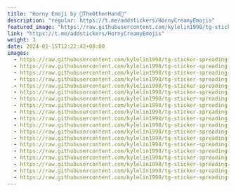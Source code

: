 ```yaml
---
title: "Horny Emoji by 🔞TheOtherHand🔞"
description: "regular: https://t.me/addstickers/HornyCreamyEmojis"
featured_image: "https://raw.githubusercontent.com/kylelin1998/tg-sticker-spreading-worldwide-images/main/img/9478a235-8993-447c-854a-437d9d452aaa.jpg"
link: "https://t.me/addstickers/HornyCreamyEmojis"
weight: 3
date: 2024-01-15T12:22:42+08:00
images:
  - https://raw.githubusercontent.com/kylelin1998/tg-sticker-spreading-worldwide-images/main/img/9478a235-8993-447c-854a-437d9d452aaa.jpg
  - https://raw.githubusercontent.com/kylelin1998/tg-sticker-spreading-worldwide-images/main/img/0fa7b4a4-38eb-45c5-af8c-9205b62a3b7c.jpg
  - https://raw.githubusercontent.com/kylelin1998/tg-sticker-spreading-worldwide-images/main/img/4a022608-af05-457b-b5b7-763578ad1c2c.jpg
  - https://raw.githubusercontent.com/kylelin1998/tg-sticker-spreading-worldwide-images/main/img/defe1773-24dc-4dbb-b158-ccefa529b10c.jpg
  - https://raw.githubusercontent.com/kylelin1998/tg-sticker-spreading-worldwide-images/main/img/b2d63e5f-ed66-4b51-b9e9-ef7f74f7c5d8.jpg
  - https://raw.githubusercontent.com/kylelin1998/tg-sticker-spreading-worldwide-images/main/img/12742bfa-646b-47d5-8ed7-53dbf103dc35.jpg
  - https://raw.githubusercontent.com/kylelin1998/tg-sticker-spreading-worldwide-images/main/img/5d05fffa-96ce-4fe8-bb87-34530e170f7f.jpg
  - https://raw.githubusercontent.com/kylelin1998/tg-sticker-spreading-worldwide-images/main/img/1c172c65-c3c2-4656-9a95-2d0243826760.jpg
  - https://raw.githubusercontent.com/kylelin1998/tg-sticker-spreading-worldwide-images/main/img/0232eb40-d549-402e-95e3-a1df636cbff0.jpg
  - https://raw.githubusercontent.com/kylelin1998/tg-sticker-spreading-worldwide-images/main/img/c116ffb9-d39c-4eaf-9919-2f753673d2f2.jpg
  - https://raw.githubusercontent.com/kylelin1998/tg-sticker-spreading-worldwide-images/main/img/884fbe89-fae3-4d2e-a371-23539f9e8fa5.jpg
  - https://raw.githubusercontent.com/kylelin1998/tg-sticker-spreading-worldwide-images/main/img/055f8d7d-e8d9-436b-9d19-0e87836eed8a.jpg
  - https://raw.githubusercontent.com/kylelin1998/tg-sticker-spreading-worldwide-images/main/img/753a91da-9677-4df8-b073-a1f31758b2ff.jpg
  - https://raw.githubusercontent.com/kylelin1998/tg-sticker-spreading-worldwide-images/main/img/18eb4a0b-6b9c-492b-ba83-28ddf3bea0d7.jpg
  - https://raw.githubusercontent.com/kylelin1998/tg-sticker-spreading-worldwide-images/main/img/3a37045f-3af3-4443-950d-509beaa1a5b4.jpg
  - https://raw.githubusercontent.com/kylelin1998/tg-sticker-spreading-worldwide-images/main/img/4ccf6c0d-5b85-4f6f-b84f-64981d39ff79.jpg
  - https://raw.githubusercontent.com/kylelin1998/tg-sticker-spreading-worldwide-images/main/img/1daeb214-b016-4d33-8c3b-97b067f5f030.jpg
  - https://raw.githubusercontent.com/kylelin1998/tg-sticker-spreading-worldwide-images/main/img/26cdf861-599f-4cdb-8bc4-f6fcfd000179.jpg
  - https://raw.githubusercontent.com/kylelin1998/tg-sticker-spreading-worldwide-images/main/img/817186ea-939b-4b12-8571-82ee9cb92f6e.jpg
---
```

